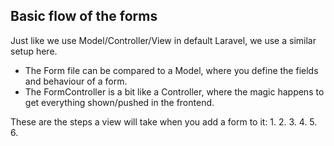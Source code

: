 ## Basic flow of the forms
Just like we use Model/Controller/View in default Laravel, we use a similar setup here.

* The Form file can be compared to a Model, where you define the fields and behaviour of a form.
* The FormController is a bit like a Controller, where the magic happens to get everything shown/pushed in the frontend.

These are the steps a view will take when you add a form to it:
1.
2.
3.
4.
5.
6.
